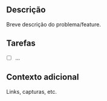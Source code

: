 ## Descrição
Breve descrição do problema/feature.

## Tarefas
- [ ] ...

## Contexto adicional
Links, capturas, etc.
